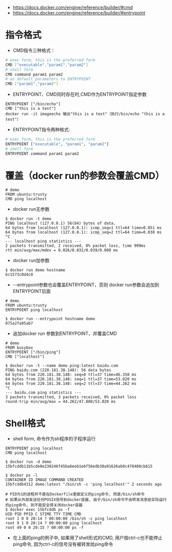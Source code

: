 * https://docs.docker.com/engine/reference/builder/#cmd
* https://docs.docker.com/engine/reference/builder/#entrypoint

# 指令格式
* CMD指令三种格式：
```sh
# exec form, this is the preferred form
CMD ["executable","param1","param2"]
# shell form
CMD command param1 param2
# as default parameters to ENTRYPOINT
CMD ["param1","param2"]
```
* ENTRYPOINT、CMD同时存在时,CMD作为ENTRYPOINT指定参数
```
ENTRYPOINT ["/bin/echo"] 
CMD ["this is a test"]
docker run -it imageecho 输出"this is a test"（执行/bin/echo "this is a test"）
```

* ENTRYPOINT指令两种格式:
```sh
# exec form, this is the preferred form
ENTRYPOINT ["executable", "param1", "param2"]
# shell form
ENTRYPOINT command param1 param2
```

# 覆盖（docker run的参数会覆盖CMD）
```
# demo
FROM ubuntu:trusty
CMD ping localhost
```
* docker run无参数
```
$ docker run -t demo
PING localhost (127.0.0.1) 56(84) bytes of data.
64 bytes from localhost (127.0.0.1): icmp_seq=1 ttl=64 time=0.051 ms
64 bytes from localhost (127.0.0.1): icmp_seq=2 ttl=64 time=0.038 ms
^C
--- localhost ping statistics ---
2 packets transmitted, 2 received, 0% packet loss, time 999ms
rtt min/avg/max/mdev = 0.026/0.032/0.039/0.008 ms
```
* docker run加参数
```
$ docker run demo hostname
6c1573c0d4c0

```
* --entrypoint参数也会覆盖ENTRYPOINT，否则 docker run参数会追加到ENTRYPOINT后面
```
# demo
FROM ubuntu:trusty
ENTRYPOINT ping localhost
```
```
$ docker run --entrypoint hostname demo
075a2fa95ab7
```

* 追加docker run 参数到ENTRYPOINT，并覆盖CMD
```
# demo
FROM busybox
ENTRYPOINT ["/bin/ping"]
CMD ["localhost"]
```
```
$ docker run -t --name demo ping:latest baidu.com
PING baidu.com (220.181.38.148): 56 data bytes
64 bytes from 220.181.38.148: seq=0 ttl=37 time=46.358 ms
64 bytes from 220.181.38.148: seq=1 ttl=37 time=53.020 ms
64 bytes from 220.181.38.148: seq=2 ttl=37 time=44.262 ms
^C
--- baidu.com ping statistics ---
3 packets transmitted, 3 packets received, 0% packet loss
round-trip min/avg/max = 44.262/47.880/53.020 ms
```

# Shell格式
* shell form, 命令作为sh程序的子程序运行
```
ENTRYPOINT ping localhost
CMD ping localhost
```
```
$ docker run -d demo
15bfcddb11b5cde0e230246f45ba6eeb1e6f56edb38a91626ab9c478408cb615

$ docker ps -l
CONTAINER ID IMAGE COMMAND CREATED
15bfcddb4312 demo:latest "/bin/sh -c 'ping localhost'" 2 seconds ago 

# PID为1的进程并不是在Dockerfile里面定义的ping命令, 而是/bin/sh命令
# 如果从外部发送任何POSIX信号到docker容器, 由于/bin/sh命令不会转发消息给实际运行的ping命令, 则不能安全得关闭docker容器
$ docker exec 15bfcddb ps -f
UID PID PPID C STIME TTY TIME CMD
root 1 0 0 20:14 ? 00:00:00 /bin/sh -c ping localhost
root 9 1 0 20:14 ? 00:00:00 ping localhost
root 49 0 0 20:15 ? 00:00:00 ps -f
```
* 在上面的ping的例子中, 如果用了shell形式的CMD, 用户按ctrl-c也不能停止ping命令, 因为ctrl-c的信号没有被转发给ping命令